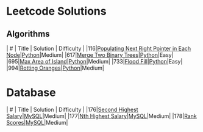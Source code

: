 # Leetcode Solutions
## Algorithms
| # | Title | Solution | Difficulty |
|116|[Populating Next Right Pointer in Each Node](https://leetcode.com/problems/populating-next-right-pointers-in-each-node/)|[Python](./python/116_populating_next_right_pointer_in_each_node.py)|Medium|
|617|[Merge Two Binary Trees](https://leetcode.com/problems/merge-two-binary-trees/)|[Python](./python/617_merge_two_binary_trees.py)|Easy|
|695|[Max Area of Island](https://leetcode.com/problems/max-area-of-island/)|[Python](./python/695_max_area_of_island.py)|Medium|
|733|[Flood Fill](https://leetcode.com/problems/flood-fill/)|[Python](./python/733_flood_fill.py)|Easy|
|994|[Rotting Oranges](https://leetcode.com/problems/rotting-oranges/)|[Python](./python/994_rotten_oranges.py)|Medium|

# Database
| # | Title | Solution | Difficulty |
|176|[Second Highest Salary](https://leetcode.com/problems/second-highest-salary/)|[MySQL](./sql/176_second_highest_salary.sql)|Medium|
|177|[Nth Highest Salary](https://leetcode.com/problems/nth-highest-salary/)|[MySQL](./sql/177_nth_highest_salary.sql)|Medium|
|178|[Rank Scores](https://leetcode.com/problems/rank-scores/)|[MySQL](./sql/178_rank_scores.sql)|Medium|
